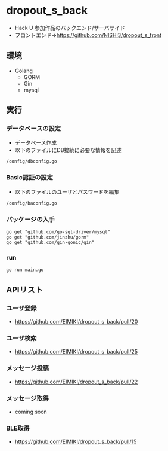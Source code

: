 # dropout_s_back
* Hack U 参加作品のバックエンド/サーバサイド
* フロントエンド→https://github.com/NISHI3/dropout_s_front
## 環境
* Golang
  * GORM
  * Gin
  * mysql
  
## 実行
### データベースの設定
* データベース作成
* 以下のファイルにDB接続に必要な情報を記述
```
/config/dbconfig.go
```

### Basic認証の設定
* 以下のファイルのユーザとパスワードを編集
```
/config/baconfig.go
```

### パッケージの入手
```
go get "github.com/go-sql-driver/mysql"
go get "github.com/jinzhu/gorm"
go get "github.com/gin-gonic/gin"
```

### run
```
go run main.go
```

## APIリスト
### ユーザ登録
* https://github.com/EIMIKI/dropout_s_back/pull/20
### ユーザ検索
* https://github.com/EIMIKI/dropout_s_back/pull/25
### メッセージ投稿
* https://github.com/EIMIKI/dropout_s_back/pull/22
### メッセージ取得
* coming soon
### BLE取得
* https://github.com/EIMIKI/dropout_s_back/pull/15
